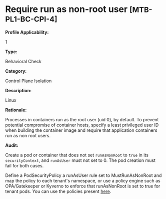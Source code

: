 # Require run as non-root user <small>[MTB-PL1-BC-CPI-4] </small>

**Profile Applicability:**

1

**Type:**

Behavioral Check

**Category:**

Control Plane Isolation

**Description:**

Linux

**Rationale:**

Processes in containers run as the root user (uid 0), by default. To prevent potential compromise of container hosts, specify a least privileged user ID when building the container image and require that application containers run as non root users.

**Audit:**

Create a pod or container that does not set `runAsNonRoot` to `true` in its `securityContext`, and `runAsUser` must not set to 0. The pod creation must fail for both cases.

Define a PodSecurityPolicy a runAsUser rule set to MustRunAsNonRoot and map the policy to each tenant&#39;s namespace, or use a policy engine such as OPA/Gatekeeper or Kyverno to enforce that runAsNonRoot is set to true for tenant pods. You can use the policies present [here](https://github.com/kubernetes-sigs/multi-tenancy/tree/master/benchmarks/kubectl-mtb/test/policies).

